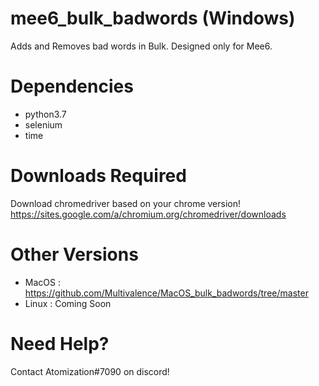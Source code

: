 # mee6_bulk_badwords (Windows)
Adds and Removes bad words in Bulk. Designed only for Mee6.

# Dependencies
- python3.7
- selenium
- time

# Downloads Required
Download chromedriver based on your chrome version!
https://sites.google.com/a/chromium.org/chromedriver/downloads

# Other Versions
- MacOS : https://github.com/Multivalence/MacOS_bulk_badwords/tree/master
- Linux : Coming Soon

# Need Help?
Contact Atomization#7090 on discord!
